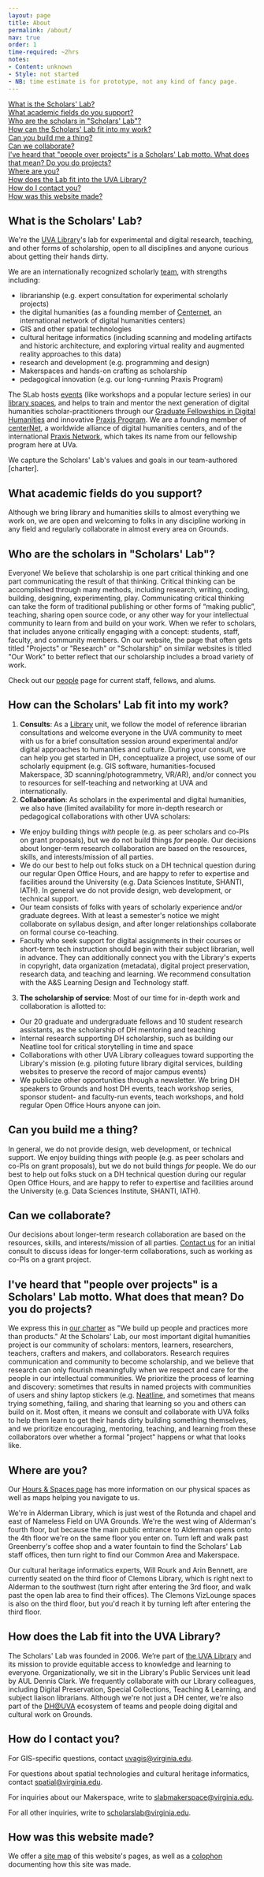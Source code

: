 ```yaml
---
layout: page
title: About
permalink: /about/
nav: true
order: 1
time-required: ~2hrs
notes:
- Content: unknown
- Style: not started
- NB: time estimate is for prototype, not any kind of fancy page.
---
```


<a href="#what-is-the-scholars-lab">What is the Scholars' Lab?</a>  
<a href="#what-academic-fields-do-you-support">What academic fields do you support?</a>  
<a href="#who-are-the-scholars-in-scholars-lab">Who are the scholars in "Scholars' Lab"?</a>  
<a href="#how-can-the-scholars-lab-fit-into-my-work">How can the Scholars' Lab fit into my work?</a>  
<a href="#can-you-build-me-a-thing">Can you build me a thing?</a>  
<a href="#can-we-collaborate">Can we collaborate?</a>  
<a href="#ive-heard-that-people-over-projects-is-a-scholars-lab-motto-what-does-that-mean-do-you-do-projects">I've heard that "people over projects" is a Scholars' Lab motto. What does that mean? Do you do projects?</a>  
<a href="#where-are-you">Where are you?</a>  
<a href="#how-does-the-lab-fit-into-the-uva-library">How does the Lab fit into the UVA Library?</a>  
<a href="#how-do-i-contact-you">How do I contact you?</a>  
<a href="#how-was-this-website-made">How was this website made?</a>

## What is the Scholars' Lab?
We're the <a href="http://lib.virginia.edu">UVA Library</a>'s lab for experimental and digital research, teaching, and other forms of scholarship, open to all disciplines and anyone curious about getting their hands dirty. 

We are an internationally recognized scholarly [team](/people), with strengths including:
- librarianship (e.g. expert consultation for experimental scholarly projects)
- the digital humanities (as a founding member of [Centernet](https://dhcenternet.org/), an international network of digital humanities centers)
- GIS and other spatial technologies
- cultural heritage informatics (including scanning and modeling artifacts and historic architecture, and exploring virtual reality and augmented reality approaches to this data)
- research and development (e.g. programming and design)
- Makerspaces and hands-on crafting as scholarship
- pedagogical innovation (e.g. our long-running Praxis Program)

The SLab hosts [events](/events) (like workshops and a popular lecture series) in our [library spaces](/hours-and-spaces), and helps to train and mentor the next generation of digital humanities scholar-practitioners through our [Graduate Fellowships in Digital Humanities](/student-opportunities) and innovative [Praxis Program](http://praxis.scholarslab.org/). We are a founding member of [centerNet](http://digitalhumanities.org/centernet/), a worldwide alliance of digital humanities centers, and of the international [Praxis Network](http://praxis-network.org/), which takes its name from our fellowship program here at UVa.

We capture the Scholars' Lab's values and goals in our team-authored [charter].

## What academic fields do you support?
Although we bring library and humanities skills to almost everything we work on, we are open and welcoming to folks in any discipline working in any field and regularly collaborate in almost every area on Grounds.

## Who are the scholars in "Scholars' Lab"?
Everyone! We believe that scholarship is one part critical thinking and one part communicating the result of that thinking. Critical thinking can be accomplished through many methods, including research, writing, coding, building, designing, experimenting, play. Communicating critical thinking can take the form of traditional publishing or other forms of “making public”, teaching, sharing open source code, or any other way for your intellectual community to learn from and build on your work. When we refer to scholars, that includes anyone critically engaging with a concept: students, staff, faculty, and community members. On our website, the page that often gets titled "Projects" or "Research" or "Scholarship" on similar websites is titled "Our Work" to better reflect that our scholarship includes a broad variety of work.

Check out our [people](/people) page for current staff, fellows, and alums.

## How can the Scholars' Lab fit into my work?
1. **Consults**: As a <a href="http://lib.virginia.edu">Library</a> unit, we follow the model of reference librarian consultations and welcome everyone in the UVA community to meet with us for a brief consultation session around experimental and/or digital approaches to humanities and culture. During your consult, we can help you get started in DH, conceptualize a project, use some of our scholarly equipment (e.g. GIS software, humanities-focused Makerspace, 3D scanning/photogrammetry, VR/AR), and/or connect you to resources for self-teaching and networking at UVA and internationally.
2. **Collaboration**: As scholars in the experimental and digital humanities, we also have (limited availability for more in-depth research or pedagogical collaborations with other UVA scholars:
  - We enjoy building things _with_ people (e.g. as peer scholars and co-PIs on grant proposals), but we do not build things _for_ people. Our decisions about longer-term research collaboration are based on the resources, skills, and interests/mission of all parties.
  - We do our best to help out folks stuck on a DH technical question during our regular Open Office Hours, and are happy to refer to expertise and facilities around the University (e.g. Data Sciences Institute, SHANTI, IATH).  In general we do not provide design, web development, or technical support.
  - Our team consists of folks with years of scholarly experience and/or graduate degrees. With at least a semester's notice we might collaborate on syllabus design, and after longer relationships collaborate on formal course co-teaching. 
  - Faculty who seek support for digital assignments in their courses or short-term tech instruction should begin with their subject librarian, well in advance. They can additionally connect you with the Library's experts in copyright, data organization (metadata), digital project preservation, research data, and teaching and learning. We recommend consultation with the A&S Learning Design and Technology staff.
3. **The scholarship of service**: Most of our time for in-depth work and collaboration is allotted to:
  - Our 20 graduate and undergraduate fellows and 10 student research assistants, as the scholarship of DH mentoring and teaching
  - Internal research supporting DH scholarship, such as building our Neatline tool for critical storytelling in time and space
  - Collaborations with other UVA Library colleagues toward supporting the Library's mission (e.g. piloting future library digital services, building websites to preserve the record of major campus events)
  - We publicize other opportunities through a newsletter. We bring DH speakers to Grounds and host DH events, teach workshop series, sponsor student- and faculty-run events, teach workshops, and hold regular Open Office Hours anyone can join.

## Can you build me a thing?
In general, we do not provide design, web development, or technical support. We enjoy building things _with_ people (e.g. as peer scholars and co-PIs on grant proposals), but we do not build things _for_ people. We do our best to help out folks stuck on a DH technical question during our regular Open Office Hours, and are happy to refer to expertise and facilities around the University (e.g. Data Sciences Institute, SHANTI, IATH).  

## Can we collaborate?
Our decisions about longer-term research collaboration are based on the resources, skills, and interests/mission of all parties. [Contact us](mailto:scholarslab@virginia.edu) for an initial consult to discuss ideas for longer-term collaborations, such as working as co-PIs on a grant project.

## I've heard that "people over projects" is a Scholars' Lab motto. What does that mean? Do you do projects?
We express this in [our charter](/charter) as "We build up people and practices more than products." At the Scholars' Lab, our most important digital humanities project is our community of scholars: mentors, learners, researchers, teachers, crafters and makers, and collaborators. Research requires communication and community to become scholarship, and we believe that research can only flourish meaningfully when we respect and care for the people in our intellectual communities. We prioritize the process of learning and discovery: sometimes that results in named projects with communities of users and shiny laptop stickers (e.g. [Neatline](http://neatline.org), and sometimes that means trying something, failing, and sharing that learning so you and others can build on it. Most often, it means we consult and collaborate with UVA folks to help them learn to get their hands dirty building something themselves, and we prioritize encouraging, mentoring, teaching, and learning from these collaborators over whether a formal "project" happens or what that looks like.

## Where are you?
Our [Hours & Spaces page](/hours-and-spaces) has more information on our physical spaces as well as maps helping you navigate to us. 

We're in Alderman Library, which is just west of the Rotunda and chapel and east of Nameless Field on UVA Grounds. We're the west wing of Alderman's fourth floor, but because the main public entrance to Alderman opens onto the 4th floor we're on the same floor you enter on. Turn left and walk past Greenberry's coffee shop and a water fountain to find the Scholars' Lab staff offices, then turn right to find our Common Area and Makerspace.

Our cultural heritage informatics experts, Will Rourk and Arin Bennett, are currently seated on the third floor of Clemons Library, which is right next to Alderman to the southwest (turn right after entering the 3rd floor, and walk past the open lab area to find their offices). The Clemons VizLounge spaces is also on the third floor, but you'd reach it by turning left after entering the third floor.

## How does the Lab fit into the UVA Library?
The Scholars' Lab was founded in 2006. We’re part of <a href="http://lib.virginia.edu">the UVA Library</a> and its mission to provide equitable access to knowledge and learning to everyone. Organizationally, we sit in the Library's Public Services unit lead by AUL Dennis Clark. We frequently collaborate with our Library colleagues, including Digital Preservation, Special Collections, Teaching & Learning, and subject liaison librarians. Although we're not just a DH center, we're also part of the [DH@UVA](http://digitalhumanities.virginia.edu) ecosystem of teams and people doing digital and cultural work on Grounds.

## How do I contact you?
For GIS-specific questions, contact [uvagis@virginia.edu](mailto:uvagis@virginia.edu).

For questions about spatial technologies and cultural heritage informatics, contact [spatial@virginia.edu](mailto:spatial@virginia.edu).

For inquiries about our Makerspace, write to [slabmakerspace@virginia.edu](mailto:slabmakerspace@virginia.edu).

For all other inquiries, write to [scholarslab@virginia.edu](mailto:scholarslab@virginia.edu).

## How was this website made?
We offer a [site map](http://www.scholarslab.org/sitemap/) of this website's pages, as well as a [colophon](http://www.scholarslab.org/colophon/) documenting how this site was made.
